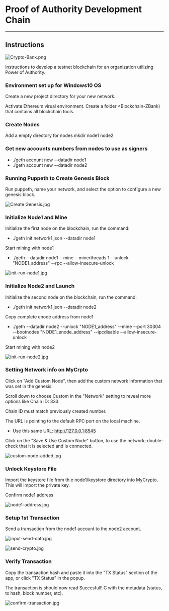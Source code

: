 # Proof of Authority Development Chain
---
## Instructions

![Crypto-Bank.png](Images/crypto-bank.png)

Instructions to develop a testnet blockchain for an organization utilizing Power of Authority.

### Environment set up for Windows10 OS

Create a new project directory for your new network.

Activate Ethereum virual environment. Create a folder <Blockchain-ZBank) that contains all blockchain tools.

### Create Nodes

Add a empty directory for nodes
mkdir node1 node2

### Get new accounts numbers from nodes to use as signers

* ./geth account new --datadir node1
* ./geth account new --datadir node2

### Running Puppeth to Create Genesis Block

Run puppeth, name your network, and select the option to configure a new genesis block.

![Create Genesis.jpg](Images/1-CreateGenisis.jpg)

### Initialize Node1 and Mine

Initialize the first node on the blockchain, run the command: 

* ./geth init network1.json --datadir node1

Start mining with node1

* ./geth --datadir node1 --mine --minerthreads 1 --unlock "NODE1_address"  --rpc --allow-insecure-unlock

![init-run-node1.jpg](Images/2-InitRunNode1.jpg)

### Initialize Node2 and Launch

Initialize the second node on the blockchain, run the command: 

* ./geth init network1.json --datadir node2

Copy complete enode address from node1

* ./geth --datadir node2 --unlock "NODE1_address" --mine --port 30304 --bootnodes "NODE1_enode_address" --ipcdisable --allow-insecure-unlock

Start mining with node2

![init-run-node2.jpg](Images/3-InitRunNode2.jpg)


### Setting Network info on MyCrpto

Click on "Add Custom Node", then add the custom network information that was set in the genesis.

Scroll down to choose Custom in the "Network" setting to reveal more options like Chain ID: 333

Chain ID must match previously created number.

The URL is pointing to the default RPC port on the local machine. 
* Use this same URL: http://127.0.0.1:8545

Click on the "Save & Use Custom Node" button, to use the network; double-check that it is selected and is connected.

![custom-node-added.jpg](Images/5-AddCustomNode.jpg)


### Unlock Keystore File

Import the keystore file from th e node1/keystore directory into MyCrypto. This will import the private key.

Confirm node1 address 

![node1-address.jpg](Images/6-N1AddressConfirm.jpg)


### Setup 1st Transaction

Send a transaction from the node1 account to the node2 account.

![input-send-data.jpg](Images/7-CompleteForm.jpg)

![send-crypto.jpg](Images/8-SendTransaction.jpg)

### Verify Transaction

Copy the transaction hash and paste it into the "TX Status" section of the app, or click "TX Status" in the popup.

The transaction is should now read Succesfull! C with the metadata (status, tx hash, block number, etc).

![confirm-transaction.jpg](Images/9-ConfirmTransaction.jpg)
